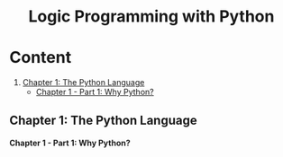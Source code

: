 <h1 align="center"> Logic Programming with Python </h1>

# Content

1. [Chapter 1: The Python Language](#chapter1)
    - [Chapter 1 - Part 1: Why Python?](#chapter1part1)
  
## <a name="chapter1"></a>Chapter 1: The Python Language

#### <a name="chapter1part1"></a>Chapter 1 - Part 1: Why Python?


<!-- URL's -->
